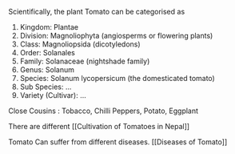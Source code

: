 Scientifically, the plant Tomato can be categorised as

1.  Kingdom: Plantae
2.  Division: Magnoliophyta (angiosperms or flowering plants)
3.  Class: Magnoliopsida (dicotyledons)
4.  Order: Solanales
5.  Family: Solanaceae (nightshade family)
6.  Genus: Solanum
7.  Species: Solanum lycopersicum (the domesticated tomato)
8. Sub Species: ...
9. Variety (Cultivar): ...

Close Cousins : Tobacco, Chilli Peppers, Potato, Eggplant

There are different [[Cultivation of Tomatoes in Nepal]]

Tomato Can suffer from different diseases. 
[[Diseases of Tomato]]